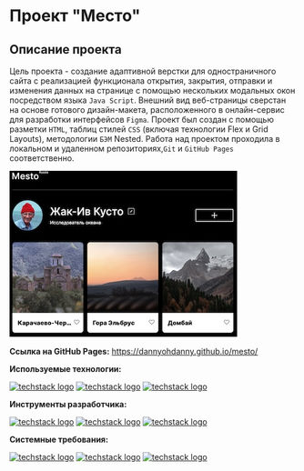 # Проект "Место"

## Описание проекта

Цель проекта - создание адаптивной верстки для одностраничного сайта с реализацией функционала открытия, закрытия, отправки и изменения данных на странице с помощью нескольких модальных окон посредством языка `Java Script`. Внешний вид веб-страницы сверстан на основе готового дизайн-макета, расположенного в онлайн-сервис для разработки интерфейсов `Figma`. Проект был создан с помощью разметки `HTML`, таблиц стилей `CSS` (включая технологии Flex и Grid Layouts), методологии `БЭМ` Nested. Работа над проектом проходила в локальном и удаленном репозиториях,`Git` и `GitHub Pages` соответственно.

![Alt-текст](./images/project-mesto_preview.jpg 'Превью проекта')

**Ссылка на GitHub Pages:**
https://dannyohdanny.github.io/mesto/

**Используемые технологии:**

[![techstack logo](https://readme-components.vercel.app/api?component=logo&logo=html5&fill=1A5286)](https://github.com/harish-sethuraman/readme-components)
[![techstack logo](https://readme-components.vercel.app/api?component=logo&logo=css3&fill=1A5286)](https://github.com/harish-sethuraman/readme-components)
[![techstack logo](https://readme-components.vercel.app/api?component=logo&logo=js3&fill=1A5286)](https://github.com/harish-sethuraman/readme-components)

**Инструменты разработчика:**

[![techstack logo](https://readme-components.vercel.app/api?component=logo&logo=github&fill=16a085)](https://github.com/harish-sethuraman/readme-components)
[![techstack logo](https://readme-components.vercel.app/api?component=logo&logo=git&fill=16a085)](https://github.com/harish-sethuraman/readme-components)
[![techstack logo](https://readme-components.vercel.app/api?component=logo&logo=markdown&fill=16a085)](https://github.com/harish-sethuraman/readme-components)

**Системные требования:**

[![techstack logo](https://readme-components.vercel.app/api?component=logo&logo=windows&fill=3498db)](https://github.com/harish-sethuraman/readme-components)
[![techstack logo](https://readme-components.vercel.app/api?component=logo&logo=ios&fill=3498db)](https://github.com/harish-sethuraman/readme-components)
[![techstack logo](https://readme-components.vercel.app/api?component=logo&logo=linux&fill=3498db)](https://github.com/harish-sethuraman/readme-components)
